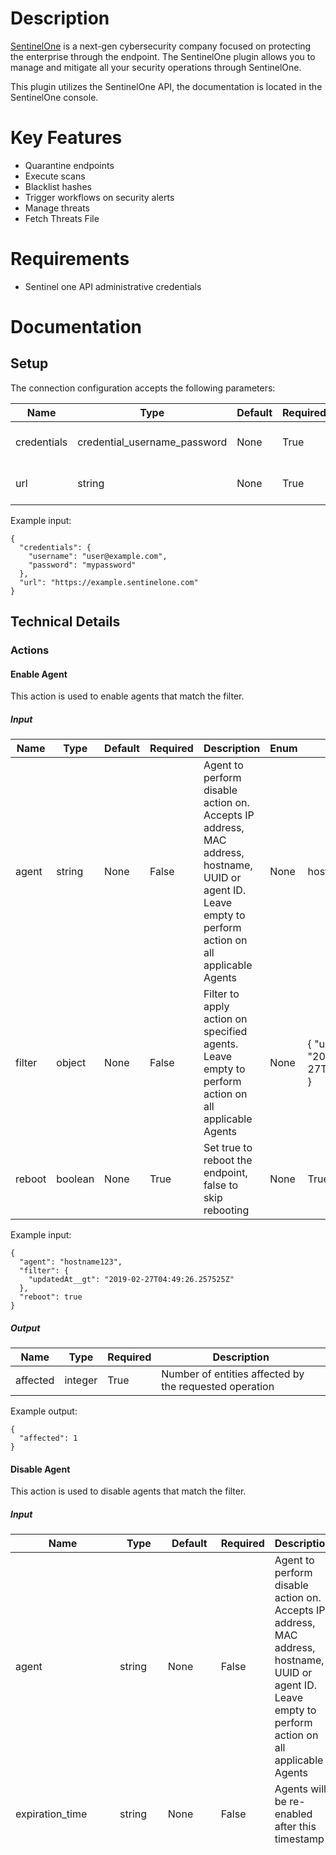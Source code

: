 # Description

[SentinelOne](https://www.sentinelone.com/) is a next-gen cybersecurity company focused on protecting the enterprise through the endpoint. The SentinelOne plugin allows you to manage and mitigate all your security operations through SentinelOne.

This plugin utilizes the SentinelOne API, the documentation is located in the SentinelOne console.

# Key Features

* Quarantine endpoints
* Execute scans
* Blacklist hashes
* Trigger workflows on security alerts
* Manage threats
* Fetch Threats File

# Requirements

* Sentinel one API administrative credentials

# Documentation

## Setup

The connection configuration accepts the following parameters:

|Name|Type|Default|Required|Description|Enum|Example|
|----|----|-------|--------|-----------|----|-------|
|credentials|credential_username_password|None|True|Username and password|None|{"username": "user@example.com", "password": "mypassword"}|
|url|string|None|True|SentinelOne Console URL|None|https://example.sentinelone.com|

Example input:

```
{
  "credentials": {
    "username": "user@example.com",
    "password": "mypassword"
  },
  "url": "https://example.sentinelone.com"
}
```

## Technical Details

### Actions

#### Enable Agent

This action is used to enable agents that match the filter.

##### Input

|Name|Type|Default|Required|Description|Enum|Example|
|----|----|-------|--------|-----------|----|-------|
|agent|string|None|False|Agent to perform disable action on. Accepts IP address, MAC address, hostname, UUID or agent ID. Leave empty to perform action on all applicable Agents|None|hostname123|
|filter|object|None|False|Filter to apply action on specified agents. Leave empty to perform action on all applicable Agents|None|{ "updatedAt__gt": "2019-02-27T04:49:26.257525Z" }|
|reboot|boolean|None|True|Set true to reboot the endpoint, false to skip rebooting|None|True|

Example input:

```
{
  "agent": "hostname123",
  "filter": {
    "updatedAt__gt": "2019-02-27T04:49:26.257525Z"
  },
  "reboot": true
}
```

##### Output

|Name|Type|Required|Description|
|----|----|--------|-----------|
|affected|integer|True|Number of entities affected by the requested operation|

Example output:

```
{
  "affected": 1
}
```

#### Disable Agent

This action is used to disable agents that match the filter.

##### Input

|Name|Type|Default|Required|Description|Enum|Example|
|----|----|-------|--------|-----------|----|-------|
|agent|string|None|False|Agent to perform disable action on. Accepts IP address, MAC address, hostname, UUID or agent ID. Leave empty to perform action on all applicable Agents|None|hostname123|
|expiration_time|string|None|False|Agents will be re-enabled after this timestamp|None|2020-02-27 04:49:26.257525|
|expiration_timezone|string|Central Standard Time (North America) [CST]|False|Timezone for the expiration timestamp. Set with expiration time|['Australian Central Daylight Saving Time [ACDT]', 'Australian Central Standard Time [ACST]', 'Acre Time [ACT]', 'Atlantic Daylight Time [ADT]', 'Australian Eastern Daylight Saving Time [AEDT]', 'Australian Eastern Standard Time [AEST]', 'Australian Eastern Time [AET]', 'Afghanistan Time [AFT]', 'Alaska Daylight Time [AKDT]', 'Alaska Standard Time [AKST]', 'Alma-Ata Time [ALMT]', 'Amazon Summer Time (Brazil) [AMST]', 'Amazon Time (Brazil) [AMT]', 'Armenia Time [AMT]', 'Anadyr Time [ANAT]', 'Aqtobe Time [AQTT]', 'Argentina Time [ART]', 'Arabia Standard Time [AST]', 'Atlantic Standard Time [AST]', 'Australian Western Standard Time [AWST]', 'Azores Summer Time [AZOST]', 'Azores Standard Time [AZOT]', 'Azerbaijan Time [AZT]', 'Brunei Time [BNT]', 'British Indian Ocean Time [BIOT]', 'Baker Island Time [BIT]', 'Bolivia Time [BOT]', 'Brasilia Summer Time [BRST]', 'Brasilia Time [BRT]', 'Bangladesh Standard Time [BST]', 'Bougainville Standard Time [BST]', 'Bhutan Time [BTT]', 'Central Africa Time [CAT]', 'Cocos Islands Time [CCT]', 'Central Daylight Time (North America) [CDT]', 'Cuba Daylight Time [CDT]', 'Central European Summer Time [CEST]', 'Central European Time [CET]', 'Chatham Daylight Time [CHADT]', 'Chatham Standard Time [CHAST]', 'Choibalsan Standard Time [CHOT]', 'Choibalsan Summer Time [CHOST]', 'Chamorro Standard Time [CHST]', 'Chuuk Time [CHUT]', 'Clipperton Island Standard Time [CIST]', 'Central Indonesia Time [WITA]', 'Cook Island Time [CKT]', 'Chile Summer Time [CLST]', 'Chile Standard Time [CLT]', 'Colombia Summer Time [COST]', 'Colombia Time [COT]', 'Central Standard Time (North America) [CST]', 'China Standard Time [CST]', 'Cuba Standard Time [CST]', 'Central Time [CT]', 'Cape Verde Time [CVT]', 'Christmas Island Time [CXT]', 'Davis Time [DAVT]', 'Dumont dUrville Time [DDUT]', 'AIX-specific equivalent of Central European Time [DFT]', 'Easter Island Summer Time [EASST]', 'Easter Island Standard Time [EAST]', 'East Africa Time [EAT]', 'Ecuador Time [ECT]', 'Eastern Daylight Time (North America) [EDT]', 'Eastern European Summer Time [EEST]', 'Eastern European Time [EET]', 'Eastern Greenland Summer Time [EGST]', 'Eastern Greenland Time [EGT]', 'Eastern Indonesian Time [WIT]', 'Eastern Standard Time (North America) [EST]', 'Further-eastern European Time [FET]', 'Fiji Time [FJT]', 'Falkland Islands Summer Time [FKST]', 'Falkland Islands Time [FKT]', 'Fernando de Noronha Time [FNT]', 'Galapagos Time [GALT]', 'Gambier Islands Time [GAMT]', 'Georgia Standard Time [GET]', 'French Guiana Time [GFT]', 'Gilbert Island Time [GILT]', 'Gambier Island Time [GIT]', 'Greenwich Mean Time [GMT]', 'South Georgia and the South Sandwich Islands Time [GST]', 'Gulf Standard Time [GST]', 'Guyana Time [GYT]', 'Hawaii-Aleutian Daylight Time [HDT]', 'Heure Avancee Europe Centrale French-language name for CEST [HAEC]', 'Hawaii-Aleutian Standard Time [HST]', 'Hong Kong Time [HKT]', 'Heard and McDonald Islands Time [HMT]', 'Hovd Time [HOVT]', 'Indochina Time [ICT]', 'International Day Line West time zone [IDLW]', 'Israel Daylight Time [IDT]', 'Indian Ocean Time [IOT]', 'Iran Daylight Time [IRDT]', 'Irkutsk Time [IRKT]', 'Iran Standard Time [IRST]', 'Indian Standard Time [IST]', 'Irish Standard Time [IST]', 'Israel Standard Time [IST]', 'Japan Standard Time [JST]', 'Kaliningrad Time [KALT]', 'Kyrgyzstan Time [KGT]', 'Kosrae Time [KOST]', 'Krasnoyarsk Time [KRAT]', 'Korea Standard Time [KST]', 'Lord Howe Standard Time [LHST]', 'Lord Howe Summer Time [LHST]', 'Line Islands Time [LINT]', 'Magadan Time [MAGT]', 'Marquesas Islands Time [MART]', 'Mawson Station Time [MAWT]', 'Mountain Daylight Time (North America) [MDT]', 'Middle European Time [MET]', 'Middle European Summer Time [MEST]', 'Marshall Islands Time [MHT]', 'Macquarie Island Station Time [MIST]', 'Marquesas Islands Time [MIT]', 'Myanmar Standard Time [MMT]', 'Moscow Time [MSK]', 'Malaysia Standard Time [MST]', 'Mountain Standard Time (North America) [MST]', 'Mauritius Time [MUT]', 'Maldives Time [MVT]', 'Malaysia Time [MYT]', 'New Caledonia Time [NCT]', 'Newfoundland Daylight Time [NDT]', 'Norfolk Island Time [NFT]', 'Novosibirsk Time [NOVT]', 'Nepal Time [NPT]', 'Newfoundland Standard Time [NST]', 'Newfoundland Time [NT]', 'Niue Time [NUT]', 'New Zealand Daylight Time [NZDT]', 'New Zealand Standard Time [NZST]', 'Omsk Time [OMST]', 'Oral Time [ORAT]', 'Pacific Daylight Time (North America) [PDT]', 'Peru Time [PET]', 'Kamchatka Time [PETT]', 'Papua New Guinea Time [PGT]', 'Phoenix Island Time [PHOT]', 'Philippine Time [PHT]', 'Pakistan Standard Time [PKT]', 'Saint Pierre and Miquelon Daylight Time [PMDT]', 'Saint Pierre and Miquelon Standard Time [PMST]', 'Pohnpei Standard Time [PONT]', 'Pacific Standard Time (North America) [PST]', 'Philippine Standard Time [PST]', 'Palau Time [PWT]', 'Paraguay Summer Time [PYST]', 'Paraguay Time [PYT]', 'Reunion Time [RET]', 'Rothera Research Station Time [ROTT]', 'Sakhalin Island Time [SAKT]', 'Samara Time [SAMT]', 'South African Standard Time [SAST]', 'Solomon Islands Time [SBT]', 'Seychelles Time [SCT]', 'Samoa Daylight Time [SDT]', 'Singapore Time [SGT]', 'Sri Lanka Standard Time [SLST]', 'Srednekolymsk Time [SRET]', 'Suriname Time [SRT]', 'Samoa Standard Time [SST]', 'Singapore Standard Time [SST]', 'Showa Station Time [SYOT]', 'Tahiti Time [TAHT]', 'Thailand Standard Time [THA]', 'French Southern and Antarctic Time [TFT]', 'Tajikistan Time [TJT]', 'Tokelau Time [TKT]', 'Timor Leste Time [TLT]', 'Turkmenistan Time [TMT]', 'Turkey Time [TRT]', 'Tonga Time [TOT]', 'Tuvalu Time [TVT]', 'Ulaanbaatar Summer Time [ULAST]', 'Ulaanbaatar Standard Time [ULAT]', 'Coordinated Universal Time [UTC]', 'Uruguay Summer Time [UYST]', 'Uruguay Standard Time [UYT]', 'Uzbekistan Time [UZT]', 'Venezuelan Standard Time [VET]', 'Vladivostok Time [VLAT]', 'Volgograd Time [VOLT]', 'Vostok Station Time [VOST]', 'Vanuatu Time [VUT]', 'Wake Island Time [WAKT]', 'West Africa Summer Time [WAST]', 'West Africa Time [WAT]', 'Western European Summer Time [WEST]', 'Western European Time [WET]', 'Western Indonesian Time [WIB]', 'West Greenland Summer Time [WGST]', 'West Greenland Time [WGT]', 'Western Standard Time [WST]', 'Yakutsk Time [YAKT]', 'Yekaterinburg Time [YEKT]']|Central Standard Time (North America) [CST]|
|filter|object|None|False|Filter to apply action on specified agents. Leave empty to perform action on all applicable Agents|None|{ "updatedAt__gt": "2019-02-27T04:49:26.257525Z" }|
|reboot|boolean|None|True|Set true to reboot the endpoint, false to skip rebooting|None|True|

Example input:

```
{
  "agent": "hostname123",
  "expiration_time": "2020-02-27T04:49:26.257525Z",
  "expiration_timezone": "Central Standard Time (North America) [CST]",
  "filter": {
    "updatedAt__gt": "2019-02-27T04:49:26.257525Z"
  },
  "reboot": true
}
```

##### Output

|Name|Type|Required|Description|
|----|----|--------|-----------|
|affected|integer|True|Number of entities affected by the requested operation|

Example output:

```
{
  "affected": 1
}
```

#### Run Agent Action

This action is used to perform actions relating to your SentinelOne agents. This will help manage your assets connected to your SentinelOne console. Documentation for these actions can be found at https://yoururl.sentinelone.net/api-doc/api-details?category=agent-actions.

##### Input

|Name|Type|Default|Required|Description|Enum|Example|
|----|----|-------|--------|-----------|----|-------|
|action|string|None|True|Agent action to run|['abort-scan', 'connect', 'decommission', 'disconnect', 'fetch-logs', 'initiate-scan', 'restart-machine', 'shutdown', 'uninstall']|connect|
|filter|object|{}|True|Applied filter - only matched agents will be affected by the requested action. Leave empty to apply the action on all applicable agents. Note - decommission, disconnect, restart-machine, shutdown and uninstall actions require that one of the following filter arguments be supplied - ids, groupIds, or filterId|None|{"ids": ["1000000000000000000"]}|

Example input:

```
{
  "action": "connect",
  "filter": {
    "ids": [
      "1000000000000000000"
    ]
  }
}
```

##### Output

|Name|Type|Required|Description|
|----|----|--------|-----------|
|affected|integer|False|Number of entities affected by the requested operation|

```
{
  "affected": 0
}
```

#### Fetch Threats File

This action is used to fetch a file associated with the threat that matches the filter. Your user role must have permissions to Fetch Threat File - Admin, IR Team, SOC.

##### Input

|Name|Type|Default|Required|Description|Enum|Example|
|----|----|-------|--------|-----------|----|-------|
|id|string|None|True|Threat ID|None|939039647215561624|
|password|password|None|True|File encryption password, min. length 10 characters and cannot contain whitespace|None|Rapid7 Insightconnect|

Example input:

```
{
  "id": "939039647215561624",
  "password": "Rapid7 Insightconnect"
}
```

##### Output

|Name|Type|Required|Description|
|----|----|--------|-----------|
|file|file|True|Base64 encoded threat file|

Example output:

```
{
  "file": {
    "filename": "report.txt",
    "content": "UmFwaWQ3IEluc2lnaHRDb25uZWN0Cg=="
  }
}
```

#### Get Activities

This action is used to get a list of activities.

##### Input

|Name|Type|Default|Required|Description|Enum|Example|
|----|----|-------|--------|-----------|----|-------|
|account_ids|[]string|None|False|List of Account IDs to filter by|None|["400000000000000000"]|
|activity_types|[]string|None|False|Return only these activity codes|None|["22", "23"]|
|agent_ids|[]string|None|False|Return activities related to specified agent ids|None|["9000000000000000"]|
|count_only|boolean|None|False|If true, only total number of items will be returned, without any of the actual objects|None|True|
|created_at_between|string|None|False|Return activities created within this range (inclusive), example 1514978764288-1514978999999|None|1514978764288-1514978999999|
|created_at_gt|string|None|False|Return activities created after or at this date in ISO-8601, example 2020-12-18T18:49:26.257525Z|None|2020-12-18T18:49:26.257525Z|
|created_at_gte|string|None|False|Return activities created after or at this date in ISO-8601, example 2020-12-18T18:49:26.257525Z|None|2020-12-20T18:49:26.257525Z|
|created_at_lt|string|None|False|Return activities created before this date in ISO-8601|None|2020-12-20T18:49:26.257525Z|
|created_at_lte|string|None|False|Return activities created before or at this date in ISO-8601, example 2020-12-18T18:49:26.257525Z|None|2020-12-20T18:49:26.257525Z|
|group_ids|[]string|None|False|List of Group IDs|None|["500000000000000000"]|
|ids|[]string|None|False|List of Activity IDs|None|["800000000000000008"]|
|include_hidden|boolean|None|False|Include internal activities hidden from display|None|True|
|limit|integer|10|False|Limit number of returned items (1-1000)|None|10|
|site_ids|[]string|None|False|List of Site IDs to filter by|None|["5000000000000001"]|
|skip|integer|None|False|Skip first number of items (0-1000). Will return the number entries specified in the 'limit' input (default is 10)|None|1|
|skip_count|boolean|None|False|If true, total number of items will not be calculated, which speeds up execution time|None|True|
|sort_by|string|createdAt|False|The column to sort the results by|['id', 'activityType', 'createdAt']|createdAt|
|sort_order|string|asc|False|Sort direction|['asc', 'desc']|asc|
|threat_ids|[]string|None|False|Return only these activity codes|None|["1"]|
|user_emails|[]string|None|False|Email of the user who invoked the activity (If applicable)|None|["user@example.com"]|
|user_ids|[]string|None|False|The user who invoked the activity (If applicable)|None|["500000000000000003"]|

Example input:

```
{
  "account_ids": [
    "400000000000000000"
  ],
  "activity_types": [
    "22",
    "23"
  ],
  "agent_ids": [
    "9000000000000000"
  ],
  "count_only": true,
  "created_at_between": "1514978764288-1514978999999",
  "created_at_gt": "2020-12-18T18:49:26.257525Z",
  "created_at_gte": "2020-12-20T18:49:26.257525Z",
  "created_at_lt": "2020-12-20T18:49:26.257525Z",
  "created_at_lte": "2020-12-20T18:49:26.257525Z",
  "group_ids": [
    "500000000000000000"
  ],
  "ids": [
    "800000000000000008"
  ],
  "include_hidden": true,
  "limit": 10,
  "site_ids": [
    "5000000000000001"
  ],
  "skip": 1,
  "skip_count": true,
  "sort_by": "createdAt",
  "sort_order": "asc",
  "threat_ids": [
    "1"
  ],
  "user_emails": [
    "user@example.com"
  ],
  "user_ids": [
    "500000000000000003"
  ]
}
```

##### Output

|Name|Type|Required|Description|
|----|----|--------|-----------|
|data|[]activities_list|True|Result of activities list|

#### Get Activity Types

This action is used to get a list of activity types.

##### Input

_This action does not contain any inputs._

##### Output

|Name|Type|Required|Description|
|----|----|--------|-----------|
|activity_types|[]activities_types|True|Result of activities types|

Example output:

```
{
  "activity_types": [
    {
      "id": 0,
      "descriptionTemplate": "string",
      "action": "string"
    }
  ]
}
```

#### Agents Reload

This action is used to reload an agent module (applies to Windows agents only).

##### Input

|Name|Type|Default|Required|Description|Enum|Example|
|----|----|-------|--------|-----------|----|-------|
|filter|object|None|True|Applied filter - only matched agents will be affected by the requested action. Leave empty to apply the action on all applicable agents|None|{"ids": ["1000000000000000000"]}|
|module|string|None|True|Agent module to reload|['monitor', 'static', 'agent', 'log']|monitor|

Example input:

```
```

##### Output

|Name|Type|Required|Description|
|----|----|--------|-----------|
|affected|integer|False|Number of entities affected by the requested operation|

Example output:

```
{
  "affected": 0
}
```

#### Count Summary

This action is used to summary of agents by numbers.

##### Input

|Name|Type|Default|Required|Description|Enum|Example|
|----|----|-------|--------|-----------|----|-------|
|account_ids|[]string|None|False|List of Account IDs to filter by|None|["4000000000000000000"]|
|site_ids|[]string|None|False|List of Site IDs to filter by|None|["500000000000000000"]|

Example input:

```
{
  "account_ids": [
    "4000000000000000000"
  ],
  "site_ids": [
    "500000000000000000"
  ]
}
```

##### Output

|Name|Type|Required|Description|
|----|----|--------|-----------|
|decommissioned|integer|False|Number of decommissioned agents|
|infected|integer|False|Number of agents with at least one active threat|
|online|integer|False|Number of online agents|
|out_of_date|integer|False|Number of agents running an older software version|
|total|integer|False|Number of installed active agents|
|up_to_date|integer|False|Number of agents with the most up-to-date software version|

Example output:

```
{
  "decommissioned": 4,
  "infected": 0,
  "out_of_date": 0,
  "online": 1,
  "total": 2,
  "up_to_date": 2
}
```

#### Agents Applications

This action is used to retrieve running applications for a specific agent.

##### Input

|Name|Type|Default|Required|Description|Enum|Example|
|----|----|-------|--------|-----------|----|-------|
|ids|[]string|None|True|Agent ID list|None|["1000000000000000000"]|

Example input:

```
{
  "ids": [
    "1000000000000000000"
  ]
}
```

##### Output

|Name|Type|Required|Description|
|----|----|--------|-----------|
|data|[]agent_applications|True|List of installed applications|

#### Blacklist

This action is used to blacklist and unblacklist a SHA1 hash. The blacklist is attempted for Linux, Windows, and MacOS operating systems and for all sites that the user has permission to manage.
Note that when attempting to unblacklist a SHA1 hash by setting `blacklist_state` to `false`, the SentinelOne API will always return success even if the hash was not blacklisted to begin with.

##### Input

|Name|Type|Default|Required|Description|Enum|Example|
|----|----|-------|--------|-----------|----|-------|
|blacklist_state|boolean|True|True|True to create blacklist hash, false to unblacklist hash|None|True|
|description|string|Hash Blacklisted from InsightConnect|False|Description for why the hash is blacklisted|None|Hash Blacklisted from InsightConnect|
|hash|string|None|True|Create a blacklist item from a SHA1 hash|None|3395856ce81f2b7382dee72602f798b642f14140|

Example input:

```
{
  "blacklist_state": true,
  "description": "Hash Blacklisted from InsightConnect",
  "hash": "3395856ce81f2b7382dee72602f798b642f14140"
}
```

##### Output

|Name|Type|Required|Description|
|----|----|--------|-----------|
|success|boolean|True|Return true if blacklist item was created or deleted|

Example output:

```
{
  "success": true
}
```

#### Blacklist by Content Hash

This action is used to add hashed content to global blacklist. The input makes use of contentHash from the threat summary.

##### Input

|Name|Type|Default|Required|Description|Enum|Example|
|----|----|-------|--------|-----------|----|-------|
|hash|string|None|True|Content hash to add to blacklist|None|3395856ce81f2b7382dee72602f798b642f14140|

Example input:

```
{
  "blacklist_state": true,
  "description": "Hash Blacklisted from InsightConnect",
  "hash": "3395856ce81f2b7382dee72602f798b642f14140"
}
```

##### Output

|Name|Type|Required|Description|
|----|----|--------|-----------|
|affected|integer|False|Number of entities affected by the requested operation|

Example output:

```
{
  "blacklist_data": {
    "affected": 127
  }
}
```

#### Create IOC Threat

This action is used to create a threat from an IOC event.

##### Input

|Name|Type|Default|Required|Description|Enum|Example|
|----|----|-------|--------|-----------|----|-------|
|agentId|string|None|True|Agent ID for the slim threat|None|1000000000000000000|
|groupId|string|None|False|Group ID|None|1000000000000000001|
|hash|string|None|True|SHA1 hash|None|A94A8FE5CCB19BA61C4C0873D391E987982FBBD3|
|note|string|None|False|Note|None|Note|
|path|string|None|False|Path|None|path|

Example input:

```
{
  "agentId": "1000000000000000000",
  "groupId": "1000000000000000001",
  "hash": "A94A8FE5CCB19BA61C4C0873D391E987982FBBD3",
  "note": "Note",
  "path": "path"
}
```

##### Output

|Name|Type|Required|Description|
|----|----|--------|-----------|
|affected|integer|False|Number of entities affected by the requested operation|

Example output:

```
{
  "affected": 1
}
```

#### Get Agent Details

This action is used to retrieve agent details.

##### Input

|Name|Type|Default|Required|Description|Enum|Example|
|----|----|-------|--------|-----------|----|-------|
|agent|string|None|True|Agent to retrieve device information from. Accepts IP address, MAC address, hostname, UUID or agent ID|None|hostname123|
|case_sensitive|boolean|True|True|Looks up the specified Agent in a case-sensitive manner. Setting this to false may result in longer run times and unintended results|None|True|
|operational_state|string|Any|False|Agent operational state|['Any', 'na', 'fully_disabled', 'partially_disabled', 'disabled_error']|na|

Example input:

```
{
  "agent": "hostname123",
  "case_sensitive": true,
  "operational_state": "na"
}
```

##### Output

|Name|Type|Required|Description|
|----|----|--------|-----------|
|agent|agent_data|False|Detailed information about agent found|

Example output:

```
{
  "agent": {
    "accountId": "433241117337583618",
    "accountName": "SentinelOne",
    "activeDirectory": {
      "computerDistinguishedName": "None",
      "computerMemberOf": [],
      "lastUserDistinguishedName": "None",
      "lastUserMemberOf": []
    },
    "activeThreats": 0,
    "agentVersion": "4.1.4.82",
    "allowRemoteShell": false,
    "appsVulnerabilityStatus": "up_to_date",
    "cloudProviders": {},
    "computerName": "so-agent-win12",
    "consoleMigrationStatus": "N/A",
    "coreCount": 1,
    "cpuCount": 1,
    "cpuId": "Intel(R) Xeon(R) CPU E5-2690 v2 @ 3.00GHz",
    "createdAt": "2020-05-28T14:53:03.014660Z",
    "domain": "WORKGROUP",
    "encryptedApplications": false,
    "externalId": "",
    "externalIp": "198.51.100.100",
    "firewallEnabled": true,
    "groupId": "521580416411822676",
    "groupIp": "198.51.100.x",
    "groupName": "Default Group",
    "id": "901345720792880606",
    "inRemoteShellSession": false,
    "infected": false,
    "installerType": ".exe",
    "isActive": true,
    "isDecommissioned": false,
    "isPendingUninstall": false,
    "isUninstalled": false,
    "isUpToDate": true,
    "lastActiveDate": "2020-06-05T18:32:56.748620Z",
    "lastIpToMgmt": "10.4.24.55",
    "lastLoggedInUserName": "",
    "licenseKey": "",
    "locationEnabled": true,
    "locationType": "fallback",
    "locations": [
      {
        "id": "629380164464502476",
        "name": "Fallback",
        "scope": "global"
      }
    ],
    "machineType": "server",
    "mitigationMode": "protect",
    "mitigationModeSuspicious": "detect",
    "modelName": "VMware, Inc. - VMware Virtual Platform",
    "networkInterfaces": [
      {
        "id": "901345720801269215",
        "inet": [
          "198.51.100.100"
        ],
        "inet6": [
          "2001:db8:8:4::2"
        ],
        "name": "Ethernet",
        "physical": "00:50:56:94:17:08"
      }
    ],
    "networkQuarantineEnabled": false,
    "networkStatus": "disconnected",
    "operationalState": "na",
    "operationalStateExpiration": "None",
    "osArch": "64 bit",
    "osName": "Windows Server 2012 Standard",
    "osRevision": "9200",
    "osStartTime": "2020-05-28T14:59:36Z",
    "osType": "windows",
    "osUsername": "None",
    "rangerStatus": "NotApplicable",
    "rangerVersion": "None",
    "registeredAt": "2020-05-28T14:53:03.010853Z",
    "remoteProfilingState": "disabled",
    "remoteProfilingStateExpiration": "None",
    "scanAbortedAt": "None",
    "scanFinishedAt": "2020-05-28T22:24:59.420166Z",
    "scanStartedAt": "2020-05-28T21:12:58.216807Z",
    "scanStatus": "finished",
    "siteId": "521580416395045459",
    "siteName": "Rapid7",
    "threatRebootRequired": false,
    "totalMemory": 1023,
    "updatedAt": "2020-06-05T15:39:10.754112Z",
    "userActionsNeeded": [],
    "uuid": "28db47168fa54f89aeed99769ac8d4dc"
  }
}
```

#### Get Threat Summary

This action gets summary of all threats.

##### Input

_This action does not contain any inputs._

##### Output

|Name|Type|Required|Description|
|----|----|--------|-----------|
|data|[]threat_data|False|Data|
|errors|[]object|False|Errors|
|pagination|pagination|False|Pagination|

Example output:

```
{
  "data": [
    {
      "agentOsType": "windows",
      "automaticallyResolved": false,
      "cloudVerdict": "black",
      "id": "566535959618699500",
      "indicators": [],
      "engines": [
        "reputation"
      ],
      "fileContentHash": "3395856ce81f2b7382dee72602f798b642f14140",
      "fromCloud": false,
      "mitigationMode": "protect",
      "mitigationReport": {
        "network_quarantine": {},
        "quarantine": {
          "status": "success"
        },
        "remediate": {},
        "rollback": {},
        "unquarantine": {},
        "kill": {
          "status": "success"
        }
      },
      "rank": 7,
      "siteName": "Rapid7",
      "whiteningOptions": [
        "hash"
      ],
      "agentComputerName": "vagrant-pc",
      "collectionId": "433377870883088367",
      "createdAt": "2019-02-21T16:05:49.251201Z",
      "mitigationStatus": "active",
      "classificationSource": "Static",
      "resolved": true,
      "accountName": "SentinelOne",
      "fileVerificationType": "NotSigned",
      "siteId": "521580416395045459",
      "fileIsExecutable": false,
      "fromScan": false,
      "agentNetworkStatus": "disconnecting",
      "createdDate": "2019-02-21T16:05:49.175000Z",
      "accountId": "433241117337583618",
      "initiatedBy": "agentPolicy",
      "initiatedByDescription": "Agent Policy",
      "threatAgentVersion": "3.0.1.3",
      "username": "vagrant-pc\\vagrant",
      "agentVersion": "3.0.1.3",
      "classifierName": "STATIC",
      "fileExtensionType": "Executable",
      "agentDomain": "WORKGROUP",
      "fileIsSystem": false,
      "agentInfected": false,
      "isCertValid": false,
      "isInteractiveSession": false,
      "isPartialStory": false,
      "updatedAt": "2020-05-28T21:53:36.064425Z",
      "agentId": "560700200554747611",
      "agentMachineType": "desktop",
      "classification": "Malware",
      "markedAsBenign": false,
      "threatName": "EICAR.com",
      "agentIsDecommissioned": true,
      "description": "malware detected - not mitigated yet (static engin...",
      "fileDisplayName": "EICAR.com",
      "agentIp": "198.51.100.100",
      "agentIsActive": false,
      "fileObjectId": "F0F63E0588AAC528",
      "filePath": "\\Device\\HarddiskVolume2\\Users\\vagrant\\Desktop\\EICA...",
      "maliciousGroupId": "542D14600CEBA01D"
    }
  ],
  "pagination": {
    "totalItems": 1
  }
}
```

#### Mark as Benign

This action is used to mark a threat as resolved.

##### Input

|Name|Type|Default|Required|Description|Enum|Example|
|----|----|-------|--------|-----------|----|-------|
|target_scope|string|None|True|Scope to be used for exclusions|['group', 'site', 'tenant']|site|
|threat_id|string|None|True|ID of a threat|None|1000000000000000000|
|whitening_option|string|None|False|Selected whitening option|['', 'browser-type', 'certificate', 'file-type', 'file_hash', 'path']|path|

Example input:

```
{
  "target_scope": "site",
  "threat_id": "1000000000000000000",
  "whitening_option": "path"
}
```

##### Output

|Name|Type|Required|Description|
|----|----|--------|-----------|
|affected|integer|False|Number of entities affected by the requested operation|

Example output:

```
{
  "affected": 1
}
```

#### Mark as Threat

This action is used to mark a suspicious threat as a threat.

##### Input

|Name|Type|Default|Required|Description|Enum|Example|
|----|----|-------|--------|-----------|----|-------|
|target_scope|string|None|True|Scope to be used for exclusions|['group', 'site', 'tenant']|site|
|threat_id|string|None|True|ID of a threat|None|1000000000000000000|
|whitening_option|string|None|False|Selected whitening option|['', 'browser-type', 'certificate', 'file-type', 'file_hash', 'path']|path|

Example input:

```
{
  "target_scope": "site",
  "threat_id": 1000000000000000000,
  "whitening_option": "path"
}
```

##### Output

|Name|Type|Required|Description|
|----|----|--------|-----------|
|affected|integer|False|Number of entities affected by the requested operation|

Example output:

```
{
  "affected": 1
}
```

#### Mitigate Threat

This action is used to apply a mitigation action to a threat.

##### Input

|Name|Type|Default|Required|Description|Enum|Example|
|----|----|-------|--------|-----------|----|-------|
|action|string|None|True|Mitigation action|['rollback-remediation', 'quarantine', 'kill', 'remediate', 'un-quarantine']|quarantine|
|threat_id|string|None|True|ID of a threat|None|1000000000000000000|

Example input:

```
{
  "action": "quarantine",
  "threat_id": 1000000000000000000
}
```

##### Output

|Name|Type|Required|Description|
|----|----|--------|-----------|
|affected|integer|False|Number of entities affected by the requested operation|

Example output:

```
{
  "affected": 1
}
```

#### Available Name

This action is the account name available for this account.

##### Input

|Name|Type|Default|Required|Description|Enum|Example|
|----|----|-------|--------|-----------|----|-------|
|name|string|None|True|Account Name to validate|None|example|

Example input:

```
{
  "name": "example"
}
```

##### Output

|Name|Type|Required|Description|
|----|----|--------|-----------|
|available|boolean|True|Account Name to validate|

Example output:

```
{
  "available": true
}
```

#### Quarantine

This action is used to isolate (quarantine) endpoint from the network.

##### Input

|Name|Type|Default|Required|Description|Enum|Example|
|----|----|-------|--------|-----------|----|-------|
|agent|string|None|True|Agent to perform quarantine action on. Accepts IP address, MAC address, hostname, UUID or agent ID|None|hostname123|
|case_sensitive|boolean|True|True|Looks up the specified Agent in a case-sensitive manner. Setting this value to false may result in longer run times and unintended results|None|True|
|quarantine_state|boolean|None|True|True to quarantine host, false to unquarantine host|None|True|
|whitelist|[]string|None|False|This list contains a set of devices that should not be blocked. This can include IPs, hostnames, UUIDs and agent IDs|None|["198.51.100.100", "hostname123", "901345720792880606", "28db47168fa54f89aeed99769ac8d4dc"]|

Example input:

```
{
  "agent": "hostname123",
  "case_sensitive": true,
  "quarantine_state": true,
  "whitelist": [
    "198.51.100.100",
    "hostname123",
    "901345720792880606",
    "28db47168fa54f89aeed99769ac8d4dc"
  ]
}
```

##### Output

|Name|Type|Required|Description|
|----|----|--------|-----------|
|response|quarantine_response|False|SentinelOne API call response data|

Example output:

```
{
  "response": {
    "response": {
      "data": {
        "affected": 0
      }
    }
  }
}
```

#### Search Agents

This action searches for agents by IP address, MAC address, hostname, or device ID. It can also return all active or inactive agents when no agent address is provided using the `agent_active` parameter.
Note that retrieving all active agents can return a very large amount of data depending on the number of agents you have in your environment.

##### Input

|Name|Type|Default|Required|Description|Enum|Example|
|----|----|-------|--------|-----------|----|-------|
|agent|string|None|False|Agent to retrieve device information from. Accepts IP address, MAC address, hostname, UUID or agent ID. If empty, this action will return all active or inactive agents depending on the value of the Agent Active input|None|hostname123|
|agent_active|boolean|True|False|Return a list of all active or inactive agents when Agent input is not specified. Note that setting this to true for Active agents can return a very large amount of data|None|True|
|case_sensitive|boolean|True|True|Looks up agents in a case-sensitive manner. Setting this value to false may result in longer run times and unintended results|None|True|
|operational_state|string|Any|False|Agent operational state|['Any', 'na', 'fully_disabled', 'partially_disabled', 'disabled_error']|na|

Example input:

```
{
  "agent": "hostname123",
  "agent_active": true,
  "case_sensitive": true,
  "operational_state": "na"
}
```

##### Output

|Name|Type|Required|Description|
|----|----|--------|-----------|
|agents|[]agent_data|False|Detailed information about agents found|

Example output:

```
{
  "agents": [
    {
      "accountId": "433241117337583618",
      "accountName": "SentinelOne",
      "activeDirectory": {
        "computerDistinguishedName": "None",
        "computerMemberOf": [],
        "lastUserDistinguishedName": "None",
        "lastUserMemberOf": []
      },
      "activeThreats": 0,
      "agentVersion": "4.1.4.82",
      "allowRemoteShell": false,
      "appsVulnerabilityStatus": "up_to_date",
      "cloudProviders": {},
      "computerName": "so-agent-win12",
      "consoleMigrationStatus": "N/A",
      "coreCount": 1,
      "cpuCount": 1,
      "cpuId": "Intel(R) Xeon(R) CPU E5-2690 v2 @ 3.00GHz",
      "createdAt": "2020-05-28T14:53:03.014660Z",
      "domain": "WORKGROUP",
      "encryptedApplications": false,
      "externalId": "",
      "externalIp": "198.51.100.100",
      "firewallEnabled": true,
      "groupId": "521580416411822676",
      "groupIp": "198.51.100.x",
      "groupName": "Default Group",
      "id": "901345720792880606",
      "inRemoteShellSession": false,
      "infected": false,
      "installerType": ".exe",
      "isActive": true,
      "isDecommissioned": false,
      "isPendingUninstall": false,
      "isUninstalled": false,
      "isUpToDate": true,
      "lastActiveDate": "2020-06-05T18:32:56.748620Z",
      "lastIpToMgmt": "10.4.24.55",
      "lastLoggedInUserName": "",
      "licenseKey": "",
      "locationEnabled": true,
      "locationType": "fallback",
      "locations": [
        {
          "id": "629380164464502476",
          "name": "Fallback",
          "scope": "global"
        }
      ],
      "machineType": "server",
      "mitigationMode": "protect",
      "mitigationModeSuspicious": "detect",
      "modelName": "VMware, Inc. - VMware Virtual Platform",
      "networkInterfaces": [
        {
          "id": "901345720801269215",
          "inet": [
            "198.51.100.100"
          ],
          "inet6": [
            "2001:db8:8:4::2"
          ],
          "name": "Ethernet",
          "physical": "00:50:56:94:17:08"
        }
      ],
      "networkQuarantineEnabled": false,
      "networkStatus": "disconnected",
      "operationalState": "na",
      "operationalStateExpiration": "None",
      "osArch": "64 bit",
      "osName": "Windows Server 2012 Standard",
      "osRevision": "9200",
      "osStartTime": "2020-05-28T14:59:36Z",
      "osType": "windows",
      "osUsername": "None",
      "rangerStatus": "NotApplicable",
      "rangerVersion": "None",
      "registeredAt": "2020-05-28T14:53:03.010853Z",
      "remoteProfilingState": "disabled",
      "remoteProfilingStateExpiration": "None",
      "scanAbortedAt": "None",
      "scanFinishedAt": "2020-05-28T22:24:59.420166Z",
      "scanStartedAt": "2020-05-28T21:12:58.216807Z",
      "scanStatus": "finished",
      "siteId": "521580416395045459",
      "siteName": "Rapid7",
      "threatRebootRequired": false,
      "totalMemory": 1023,
      "updatedAt": "2020-06-05T15:39:10.754112Z",
      "userActionsNeeded": [],
      "uuid": "28db47168fa54f89aeed99769ac8d4dc"
    }
  ]
}
```

### Triggers

#### Get Threats

This trigger is used to get threats.

##### Input

|Name|Type|Default|Required|Description|Enum|Example|
|----|----|-------|--------|-----------|----|-------|
|agent_is_active|boolean|True|False|Include agents currently connected to the management console|None|True|
|classifications|[]string|None|False|List of classifications to search|None|[""]|
|engines|[]string|None|False|Included engines|None|[""]|
|frequency|integer|5|False|Poll frequency in seconds|None|5|
|resolved|boolean|None|False|Include resolved threats|None|True|

Example input:

```
{
  "agent_is_active": true,
  "classifications": [
    ""
  ],
  "engines": [
    ""
  ],
  "frequency": 5,
  "resolved": true
}
```

##### Output

|Name|Type|Required|Description|
|----|----|--------|-----------|
|threat|threat_data|False|Threat|

Example output:

```
{
  'threat': {
    'agentComputerName':'vagrant-pc',
    'agentDomain':'WORKGROUP',
    'agentId':'560700200554747611',
    'agentInfected':False,
    'agentIp':'xxx.xxx.xxx.xxx',
    'agentIsActive':True,
    'agentIsDecommissioned':False,
    'agentMachineType':'desktop',
    'agentNetworkStatus':'connected',
    'agentOsType':'windows',
    'agentVersion':'3.0.1.3',
    'annotation':None,
    'annotationUrl':None,
    'browserType':None,
    'certId':'',
    'classification':'Malware',
    'classificationSource':'Engine',
    'classifierName':'BLACKLIST',
    'cloudVerdict':'black',
    'collectionId':'433377870883088367',
    'createdAt':'2019-02-13T15:05:21.948892Z',
    'createdDate':'2019-02-13T15:05:21.605000Z',
    'description':'malware detected - not mitigated yet (static engine)',
    'engines':[
        'reputation'
    ],
    'fileContentHash':'3395856ce81f2b7382dee72602f798b642f14140',
    'fileCreatedDate':None,
    'fileDisplayName':'{D5EEFA7C-3EA6-4B78-BED3-56CB49156FD1}-EICAR.com',
    'fileExtensionType':'Executable',
    'fileIsDotNet':None,
    'fileIsExecutable':False,
    'fileIsSystem':False,
    'fileMaliciousContent':None,
    'fileObjectId':'49E6C98245C9F0D8',
    'filePath':'\\Device\\HarddiskVolume2\\ProgramData\\Microsoft\\Windows Defender\\LocalCopy\\{D5EEFA7C-3EA6-4B78-BED3-56CB49156FD1}-EICAR.com',
    'fileSha256':None,
    'fileVerificationType':'NotSigned',
    'fromCloud':False,
    'fromScan':False,
    'id':'560707325754496894',
    'indicators':[

    ],
    'isCertValid':False,
    'isInteractiveSession':False,
    'isPartialStory':False,
    'maliciousGroupId':'B5930C761E06E0CD',
    'maliciousProcessArguments':None,
    'markedAsBenign':None,
    'mitigationMode':'protect',
    'mitigationReport':{
        'kill':{
          'status':'success'
        },
        'network_quarantine':{
          'status':None
        },
        'quarantine':{
          'status':'success'
        },
        'remediate':{
          'status':None
        },
        'rollback':{
          'status':None
        }
    },
    'mitigationStatus':'mitigated',
    'publisher':'',
    'rank':7,
    'resolved':False,
    'siteId':'521580416395045459',
    'siteName':'Rapid7',
    'threatAgentVersion':'3.0.1.3',
    'threatName':None,
    'updatedAt':'2019-02-13T15:05:22.274291Z',
    'username':'',
    'whiteningOptions':[
        'hash'
    ]
  }
}
```

### Custom Output Types

#### activities_list

|Name|Type|Required|Description|
|----|----|--------|-----------|
|Account ID|string|False|Related account (If applicable)|
|Activity Type|integer|False|Activity type|
|Agent ID|string|False|Related agent (If applicable)|
|Agent Updated Version|string|False|Agent's new version (If applicable)|
|Comments|string|False|Comments|
|Created At|string|False|Activity creation time (UTC)|
|Data|object|False|Extra activity specific data|
|Description|string|False|Extra activity information|
|Group ID|string|False|Related group (If applicable)|
|Hash|string|False|Threat file hash (If applicable)|
|ID|string|False|Activity ID|
|OS Family|string|False|Agent's OS type (if applicable)|
|Primary Description|string|False|Primary description|
|Secondary Description|string|False|Secondary description|
|Site ID|string|False|Related site (If applicable)|
|Threat ID|string|False|Related threat (If applicable)|
|Updated At|string|False|Activity last updated time (UTC)|
|UserId|string|False|The user who invoked the activity (If applicable)|

#### activities_types

|Name|Type|Required|Description|
|----|----|--------|-----------|
|Action|string|False|Action described in the activity|
|Description Template|string|False|Activity description template as seen in activity page|
|Type ID|float|False|Activity type ID|

#### agent_applications

|Name|Type|Required|Description|
|----|----|--------|-----------|
|Installed Date|string|False|Date when application installed|
|Name|string|False|Name of installed application|
|Publisher|string|False|Publisher of installed application|
|Size|string|False|Size of installed application|
|Version|string|False|Version of installed application|

#### agent_data

|Name|Type|Required|Description|
|----|----|--------|-----------|
|Account ID|string|False|A reference to the containing account|
|Account Name|string|False|Name of the containing account|
|Active Directory|object|False|Active Directory data|
|Active Threats|integer|False|Current number of active threats|
|Agent Version|string|False|Agent version|
|Allow Remote Shell|boolean|False|Agent is capable and policy enabled for remote shell|
|Apps Vulnerability Status|string|False|Apps vulnerability status|
|Computer Name|string|False|Computer name|
|Console Migration Status|string|False|What step the agent is at in the process of migrating to another console, if any|
|Core Count|integer|False|Number of CPU cores|
|CPU Count|integer|False|Number of CPUs|
|CPU ID|string|False|CPU model|
|Created At|string|False|Created at date|
|Domain|string|False|Network domain|
|Encrypted Applications|boolean|False|Disk encryption status|
|External ID|string|False|External id set by customer|
|External IP|string|False|External IPv4 address|
|Group ID|string|False|A reference to the containing network group|
|Group IP|string|False|IP Address subnet|
|Group Name|string|False|Name of the containing network group|
|Group Updated At|string|False|Date of when the group was last updated|
|ID|string|False|Agent ID|
|In Remote Shell Session|boolean|False|Is the Agent in a remote shell session|
|Infected|boolean|False|Indicates if the Agent has active threats|
|Installer Type|string|False|Installer package type (file extension)|
|Is Active|boolean|False|Indicates if the agent was recently active|
|Is Decommissioned|boolean|False|Is Agent decommissioned|
|Is Pending Uninstall|boolean|False|Agent with a pending uninstall request|
|Is Uninstalled|boolean|False|Indicates if Agent was removed from the device|
|Is Up To Date|boolean|False|Indicates if the agent version is up to date|
|Last Active Date|string|False|Last active date|
|Last Logged In User Name|string|False|Last logged in user name|
|License Key|string|False|License key|
|Location Type|string|False|Reported location type|
|Locations|[]object|False|A list of locations reported by the Agent|
|Machine Type|string|False|Machine type|
|Mitigation Mode|string|False|Agent mitigation mode policy|
|Mitigation Mode Suspicious|string|False|Mitigation mode policy for suspicious activity|
|Model Name|string|False|Model name|
|Network Interfaces|[]object|False|Device's network interfaces|
|Network Status|string|False|Agent's network connectivity status|
|OS Arch|string|False|OS Arch|
|OS Name|string|False|Os name|
|OS Revision|string|False|OS revision|
|OS Start Time|string|False|Last boot time|
|OS Type|string|False|OS type|
|OS Username|string|False|Os username|
|Policy Updated At|string|False|Date of when the policy was last updated|
|Ranger Status|string|False|Is Agent disabled as a Ranger|
|Ranger Version|string|False|The version of Ranger|
|Registered At|string|False|Time of first registration to management console (similar to createdAt)|
|Scan Aborted At|string|False|Abort time of last scan|
|Scan Finished At|string|False|Finish time of last scan|
|Scan Started At|string|False|Start time of last scan|
|Scan Status|string|False|Last scan status|
|Site ID|string|False|A reference to the containing site|
|Site Name|string|False|Name of the containing site|
|Threat Reboot Required|boolean|False|Has at least one threat with at least one mitigation action that is pending reboot to succeed|
|Total Memory|integer|False|Memory size (MB)|
|Updated at|string|False|Last updated date|
|User Actions Needed|[]string|False|A list of pending user actions|
|UUID|string|False|Agent's universally unique identifier|

#### blacklist_data

|Name|Type|Required|Description|
|----|----|--------|-----------|
|Affected|integer|False|Affected|

#### threat_data

|Name|Type|Required|Description|
|----|----|--------|-----------|
|Agent Computer Name|string|False|Agent computer name|
|Agent Domain|string|False|Agent domain|
|Agent ID|string|False|Agent ID|
|Agent Infected|boolean|False|Agent infected|
|Agent IP|string|False|Agent IP|
|Agent is Active|boolean|False|Agent is Active|
|Agent is Decommissioned|boolean|False|Agent is Decommissioned|
|Agent Machine Type|string|False|Agent machine type|
|Agent Network Status|string|False|Agent network status|
|Agent OS Type|string|False|Agent OS type|
|Agent Version|string|False|Agent version|
|Annotation|string|False|Annotation|
|Annotation URL|string|False|Annotation URL|
|Browser Type|string|False|Browser type|
|Cert ID|string|False|Cert ID|
|Classification|string|False|Classification|
|Classification Source|string|False|Classification source|
|Classifiername|string|False|Classifiername|
|Cloud Verdict|string|False|Cloud verdict|
|Collection ID|string|False|Collection ID|
|Created At|string|False|Created At|
|Created Date|string|False|Created date|
|Description|string|False|Description|
|Engines|[]string|False|Engines|
|File Content Hash|string|False|File content hash|
|File Created Date|string|False|File created date|
|File Data|object|False|File data|
|File Display Name|string|False|File display name|
|File Extension Type|string|False|File extension type|
|File is Dotnet|boolean|False|File is dotnet|
|File is Executable|boolean|False|File is executable|
|File is System|boolean|False|File is system|
|File Malicious Content|boolean|False|File malicious content|
|File Object ID|string|False|File object ID|
|File Path|string|False|File path|
|File SHA 256|string|False|File SHA 256|
|File Verification Type|string|False|File verification type|
|From Cloud|boolean|False|From cloud|
|From Scan|boolean|False|From scan|
|ID|string|False|ID|
|In Quarantine|boolean|False|In quarantine|
|Indicators|[]integer|False|Indicators|
|Is Cert Valid|boolean|False|Is cert valid|
|Is Interactive Session|boolean|False|Is interactive session|
|Is Partial Story|boolean|False|Is partial story|
|Malicious Group ID|string|False|Malicious group ID|
|Malicious Process Arguments|string|False|Malicious process arguments|
|Marked as Benign|boolean|False|Marked as Benign|
|Mitigation Actions|[]string|False|Mitigation actions|
|Mitigation Mode|string|False|Mitigation mode|
|Mitigation Report|object|False|Mitigation report|
|Mitigation Status|string|False|Mitigation status|
|Publisher|string|False|Publisher|
|Rank|integer|False|Rank|
|Resolved|boolean|False|Resolved|
|Site ID|string|False|Site ID|
|Site Name|string|False|Site name|
|Threat Agent Version|string|False|Threat agent version|
|Threat Name|string|False|Threat name|
|Updated At|string|False|Updated at|
|Username|string|False|Username|
|Whitening Options|[]string|False|Whitening options|

#### pagination

|Name|Type|Required|Description|
|----|----|--------|-----------|
|Next Cursor|string|False|Next cursor|
|Total Items|integer|False|Total items|

#### quarantine_response

|Name|Type|Required|Description|
|----|----|--------|-----------|
|Data|object|False|Response data|
|Errors|[]object|False|Errors|

## Troubleshooting

_This plugin does not contain any troubleshooting information._

# Version History

* 6.1.0 - Add new actions Disable Agent and Enable Agent
* 6.0.0 - Add `operational_state` field to input of Get Agent Details and Search Agent actions | Update schema to return new outputs such as Active Directory, firewall, location, and quarantine information for Get Agent Details and Search Agent actions | Use API version 2.1 | Update capitalization according to style in Activities List action for Created Than Date and Less Than Dates inputs to Greater than Date and Less than Date
* 5.0.1 - Correct spelling in help.md
* 5.0.0 - Consolidate various Agent actions | Use API version 2.1 where possible | Delete obsolete Blacklist by IOC Hash and Agent Processes
* 4.1.1 - Update the Get Threat Summary action to return all threat summaries instead of 10
* 4.1.0 - Add case sensitivity option for Agent lookups
* 4.0.1 - Fix Agent Active parameter in Get Agent Details action | Update Quarantine action whitelist for IP addresses
* 4.0.0 - Update ID input for Fetch Threats File action to a string
* 3.1.0 - Add new action Fetch Threats File
* 3.0.0 - Update help.md for the Extension Library | Update title in action Blacklist by IOC Hash, Get Activities, Count Summary and Connect to Network
* 2.1.1 - Upgrade trigger Get Threats to only return threats since trigger start
* 2.1.0 - Add `agent_active` field to input in action Search Agents
* 2.0.0 - Upgrade trigger input Agent is Active to default true
* 1.4.0 - New actions Quarantine, Get Agent Details, Search Agents
* 1.3.0 - Add new action Blacklist
* 1.2.2 - Update error message in Connection
* 1.2.1 - Update to use the `komand/python-3-37-slim-plugin` Docker image to reduce plugin size
* 1.2.0 - New spec and help.md format for the Extension Library | New actions activities_list, activities_types, agents_abort_scan, agents_connect, agents_decommission, agents_disconnect, agents_fetch_logs, agents_initiate, agents_processes, agents_reload, agents_restart, agents_shutdown, agents_summary, agents_uninstall, apps_by_agent_ids, name_available
* 1.1.0 - New trigger Get Threats | New actions Mitigate Threat, Mark as Benign, Mark as Threat and Create IOC Threat
* 1.0.1 - Update to add Blacklist by IOC Hash and Blacklist by Content Hash
* 1.0.0 - Initial plugin

# Links

## References

* [SentinelOne Product Page](https://www.sentinelone.com/)
